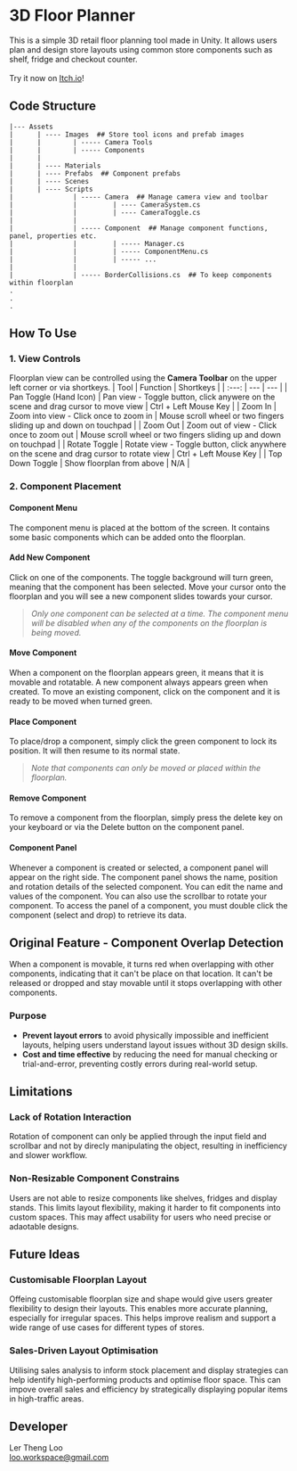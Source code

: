 # 3D Floor Planner
This is a simple 3D retail floor planning tool made in Unity. It allows users plan and design store layouts using common store components such as shelf, fridge and checkout counter.
<br><br>
Try it now on [Itch.io](https://lt-loo.itch.io/3d-foorplan-planner)!

## Code Structure
```
|--- Assets
|      | ---- Images  ## Store tool icons and prefab images
|      |        | ----- Camera Tools
|      |        | ----- Components
|      |
|      | ---- Materials
|      | ---- Prefabs  ## Component prefabs
|      | ---- Scenes
|      | ---- Scripts
|               | ----- Camera  ## Manage camera view and toolbar
|               |         | ---- CameraSystem.cs
|               |         | ---- CameraToggle.cs
|               |
|               | ----- Component  ## Manage component functions, panel, properties etc.
|               |         | ----- Manager.cs
|               |         | ----- ComponentMenu.cs
|               |         | ----- ...
|               |
|               | ----- BorderCollisions.cs  ## To keep components within floorplan
.
.
.
```

## How To Use
### 1. View Controls
Floorplan view can be controlled using the <b>Camera Toolbar</b> on the upper left corner or via shortkeys.
| Tool | Function | Shortkeys |
| :---: | --- | --- |
| Pan Toggle (Hand Icon) | Pan view - Toggle button, click anywere on the scene and drag cursor to move view | Ctrl + Left Mouse Key |
| Zoom In | Zoom into view - Click once to zoom in | Mouse scroll wheel or two fingers sliding up and down on touchpad |
| Zoom Out | Zoom out of view - Click once to zoom out | Mouse scroll wheel or two fingers sliding up and down on touchpad |
| Rotate Toggle | Rotate view - Toggle button, click anywhere on the scene and drag cursor to rotate view | Ctrl + Left Mouse Key |
| Top Down Toggle | Show floorplan from above | N/A |

### 2. Component Placement
#### Component Menu
The component menu is placed at the bottom of the screen. It contains some basic components which can be added onto the floorplan.

#### Add New Component
Click on one of the components. The toggle background will turn green, meaning that the component has been selected. Move your cursor onto the floorplan and you will see a new component slides towards your cursor. <br>
> <i>Only one component can be selected at a time. The component menu will be disabled when any of the components on the floorplan is being moved.</i>

#### Move Component
When a component on the floorplan appears green, it means that it is movable and rotatable. A new component always appears green when created. To move an existing component, click on the component and it is ready to be moved when turned green.

#### Place Component
To place/drop a component, simply click the green component to lock its position. It will then resume to its normal state. <br>
> <i>Note that components can only be moved or placed within the floorplan.</i>

#### Remove Component
To remove a component from the floorplan, simply press the delete key on your keyboard or via the Delete button on the component panel.

#### Component Panel
Whenever a component is created or selected, a component panel will appear on the right side. The component panel shows the name, position and rotation details of the selected component. You can edit the name and values of the component. You can also use the scrollbar to rotate your component. To access the panel of a component, you must double click the component (select and drop) to retrieve its data.

## Original Feature - Component Overlap Detection
When a component is movable, it turns red when overlapping with other components, indicating that it can't be place on that location. It can't be released or dropped and stay movable until it stops overlapping with other components.

### Purpose
- <b>Prevent layout errors</b> to avoid physically impossible and inefficient layouts, helping users understand layout issues without 3D design skills. 
- <b>Cost and time effective</b> by reducing the need for manual checking or trial-and-error, preventing costly errors during real-world setup.

## Limitations
### Lack of Rotation Interaction
Rotation of component can only be applied through the input field and scrollbar and not by direcly manipulating the object, resulting in inefficiency and slower workflow.

### Non-Resizable Component Constrains
Users are not able to resize components like shelves, fridges and display stands. This limits layout flexibility, making it harder to fit components into custom spaces. This may affect usability for users who need precise or adaotable designs.

## Future Ideas
### Customisable Floorplan Layout
Offeing customisable floorplan size and shape would give users greater flexibility to design their layouts. This enables more accurate planning, especially for irregular spaces. This helps improve realism and support a wide range of use cases for different types of stores.

### Sales-Driven Layout Optimisation
Utilising sales analysis to inform stock placement and display strategies can help identify high-performing products and optimise floor space. This can impove overall sales and efficiency by strategically displaying popular items in high-traffic areas.

## Developer
Ler Theng Loo<br>
[loo.workspace@gmail.com](loo.workspace@gmail.com)

  
